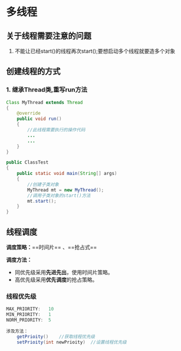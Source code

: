 # 多线程

## 关于线程需要注意的问题

1. 不能让已经start()的线程再次start();要想启动多个线程就要造多个对象

## 创建线程的方式

### 1. 继承Thread类,重写run方法

```java
Class MyThread extends Thread
{
    @override
    public void run()
    {
        //此线程需要执行的操作代码
        ...
        ...
	}
}

public ClassTest
{
    public static void main(String[] args)
    {
        //创建子类对象
        MyThread mt = new MyThread();
        //调用子类对象的start()方法
        mt.start();
	}
}

```



## 线程调度

**调度策略：**==时间片== 、==抢占式==

**调度方法：**	

- 同优先级采用**先进先出**，使用时间片策略。
- 高优先级采用**优先调度**的抢占策略。

### 线程优先级

```java
MAX_PRIORITY:	10
MIN_PRIORITY:	1
NORM_PRIORITY:	5
    
涉及方法：
    getPrioity()	//获取线程优先级
    setPrioity(int newPrioity)	//设置线程优先级
    
   
```


